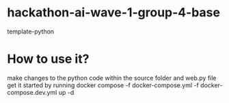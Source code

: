 # hackathon-ai-wave-1-group-4-base
template-python


# How to use it?
make changes to the python code within the source folder and web.py file
get it started by running docker compose -f docker-compose.yml -f docker-compose.dev.yml up -d
